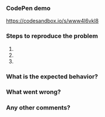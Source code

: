 <!--
Thanks for your interest in contributing to react-popper!  
Please, make sure to fill all the sections of the template before submitting any issue. 

Issues without the required informations will be closed.
Do not delete this template or it will be closed!

Want your issue to be fixed earlier? Create a PR that introduces a CI test that fails
because of the bug you found!
-->

### CodePen demo

<!--
Use this CodeSandbox template to allow the contributors to easily reproduce your problem.  
-->

https://codesandbox.io/s/www4l6vkl8

### Steps to reproduce the problem

1.  
2.  
3.  

### What is the expected behavior?

<!-- Describe what you would have expected. -->

### What went wrong?

<!-- Describe what went wrong. -->

### Any other comments?

<!-- Any additional information. -->